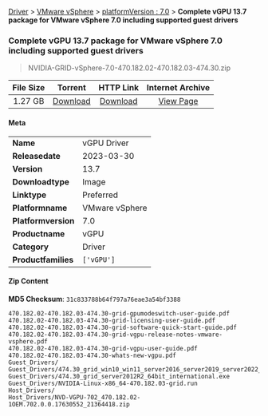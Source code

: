 
[Driver](/README.md)  >  [VMware vSphere](/index/Driver/VMware_vSphere.md)  >  [platformVersion : 7.0](/index/Driver/VMware_vSphere/7.0.md)  >  **Complete vGPU 13.7 package for VMware vSphere 7.0 including supported guest drivers**


###    Complete vGPU 13.7 package for VMware vSphere 7.0 including supported guest drivers

> NVIDIA-GRID-vSphere-7.0-470.182.02-470.182.03-474.30.zip   


| **File Size** | **Torrent**  | **HTTP Link** | **Internet Archive** |
|:-------------:|:------------:|:-------------:|:--------------------:|
| 1.27 GB |  [Download](https://archive.org/download/nvgpu_NVIDIA-GRID-vSphere-7.0-470.182.02-470.182.03-474.30.zip/nvgpu_NVIDIA-GRID-vSphere-7.0-470.182.02-470.182.03-474.30.zip_archive.torrent)       | [Download](https://archive.org/compress/nvgpu_NVIDIA-GRID-vSphere-7.0-470.182.02-470.182.03-474.30.zip) | [View Page](https://archive.org/details/nvgpu_NVIDIA-GRID-vSphere-7.0-470.182.02-470.182.03-474.30.zip)       |

#### Meta

<table>
<tr><td><strong>Name</strong></td><td>vGPU Driver</td></tr>
<tr><td><strong>Releasedate</strong></td><td>2023-03-30</td></tr>
<tr><td><strong>Version</strong></td><td>13.7</td></tr>
<tr><td><strong>Downloadtype</strong></td><td>Image</td></tr>
<tr><td><strong>Linktype</strong></td><td>Preferred</td></tr>
<tr><td><strong>Platformname</strong></td><td>VMware vSphere</td></tr>
<tr><td><strong>Platformversion</strong></td><td>7.0</td></tr>
<tr><td><strong>Productname</strong></td><td>vGPU</td></tr>
<tr><td><strong>Category</strong></td><td>Driver</td></tr>
<tr><td><strong>Productfamilies</strong></td><td><code>['vGPU']</code></td></tr>
</table>

#### Zip Content

**MD5 Checksum**: `31c833788b64f797a76eae3a54bf3388`

```text
470.182.02-470.182.03-474.30-grid-gpumodeswitch-user-guide.pdf
470.182.02-470.182.03-474.30-grid-licensing-user-guide.pdf
470.182.02-470.182.03-474.30-grid-software-quick-start-guide.pdf
470.182.02-470.182.03-474.30-grid-vgpu-release-notes-vmware-vsphere.pdf
470.182.02-470.182.03-474.30-grid-vgpu-user-guide.pdf
470.182.02-470.182.03-474.30-whats-new-vgpu.pdf
Guest_Drivers/
Guest_Drivers/474.30_grid_win10_win11_server2016_server2019_server2022_64bit_international.exe
Guest_Drivers/474.30_grid_server2012R2_64bit_international.exe
Guest_Drivers/NVIDIA-Linux-x86_64-470.182.03-grid.run
Host_Drivers/
Host_Drivers/NVD-VGPU-702_470.182.02-1OEM.702.0.0.17630552_21364418.zip
```